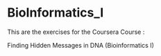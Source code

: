 # BioInformatics_I

This are the exercises for the Coursera Course :

Finding Hidden Messages in DNA (Bioinformatics I)

